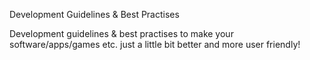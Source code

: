 Development Guidelines &amp; Best Practises

Development guidelines &amp; best practises to make your software/apps/games etc. just a little bit better and more user friendly!

